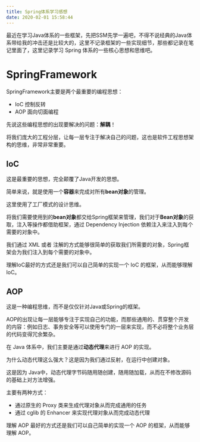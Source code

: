 ```yaml
---
title: Spring体系学习感想
date: 2020-02-01 15:58:44
---
```


​		最近在学习Java体系的一些框架，先把SSM先学一遍吧，不得不说经典的Java体系带给我的冲击还是比较大的，这里不记录框架的一些实现细节，那些都记录在笔记里面了，这里记录学习 Spring 体系的一些核心思想和思维吧。

<!--more-->

# SpringFramework

SpringFramework主要是两个最重要的编程思想：

* IoC 控制反转
* AOP 面向切面编程

先说这些编程思想的出现要解决的问题：**解耦**！

将我们庞大的工程分层，让每一层专注于解决自己的问题，这也是软件工程思想架构的思维，非常非常重要。

## IoC 

这是最重要的思想，完全颠覆了Java开发的思想。

简单来说，就是使用一个**容器**来完成对所有**bean对象**的管理。

这里使用了工厂模式的设计思维。

将我们需要使用到的**bean对象**都交给Spring框架来管理，我们对于**Bean对象**的获取，注入等操作都借助框架，通过 Dependency Injection 依赖注入来注入到每个需要的对象中。

我们通过 XML 或者 注解的方式能够很简单的获取我们所需要的对象，Spring框架会为我们注入到每个需要的对象中。

理解IoC最好的方式还是我们可以自己简单的实现一个 IoC 的框架，从而能够理解 IoC。



## AOP

这是一种编程思维，而不是仅仅针对Java或Spring的框架。

AOP的出现让每一层能够专注于实现自己的功能，而那些通用的、贯穿整个开发的内容：例如日志、事务安全等可以使用专门的一层来实现，而不必将整个业务层的代码变得冗余繁杂。

在 Java 体系中，我们主要是通过**动态代理**来进行 AOP 的实现。

为什么动态代理这么强大？这是因为我们通过反射，在运行中创建对象。

这是因为 Java中，动态代理字节码随用随创建，随用随加载，从而在不修改源码的基础上对方法增强。

主要有两种方式：

* 通过原生的 Proxy 类来生成代理对象从而完成通用的任务
* 通过 cglib 的 Enhancer 来实现代理对象从而完成动态代理

理解 AOP 最好的方式还是我们可以自己简单的实现一个 AOP 的框架，从而能够理解 AOP。



